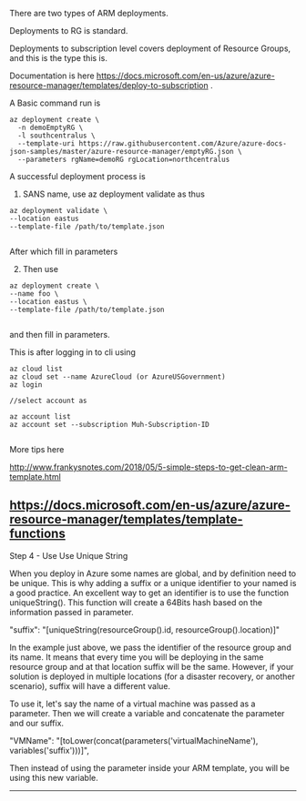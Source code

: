 There are two types of ARM deployments.

Deployments to RG is standard.

Deployments to subscription level covers deployment of Resource Groups, and this is the type this is.

Documentation is here https://docs.microsoft.com/en-us/azure/azure-resource-manager/templates/deploy-to-subscription .


A Basic command run is 

```
az deployment create \
  -n demoEmptyRG \
  -l southcentralus \
  --template-uri https://raw.githubusercontent.com/Azure/azure-docs-json-samples/master/azure-resource-manager/emptyRG.json \
  --parameters rgName=demoRG rgLocation=northcentralus

```

A successful deployment process is 

1. SANS name, use az deployment validate as thus

```
az deployment validate \
--location eastus
--template-file /path/to/template.json


```

After which fill in parameters

2. Then use 

```
az deployment create \
--name foo \
--location eastus \
--template-file /path/to/template.json


```

and then fill in parameters.

This is after logging in to cli using 

```
az cloud list
az cloud set --name AzureCloud (or AzureUSGovernment)
az login 

//select account as 

az account list
az account set --subscription Muh-Subscription-ID


```



More tips here 

http://www.frankysnotes.com/2018/05/5-simple-steps-to-get-clean-arm-template.html

https://docs.microsoft.com/en-us/azure/azure-resource-manager/templates/template-functions
----------

Step 4 - Use Use Unique String

When you deploy in Azure some names are global, and by definition need to be unique. This is why adding a suffix or a unique identifier to your named is a good practice. An excellent way to get an identifier is to use the function uniqueString(). This function will create a 64Bits hash based on the information passed in parameter.

"suffix": "[uniqueString(resourceGroup().id, resourceGroup().location)]"

In the example just above, we pass the identifier of the resource group and its name. It means that every time you will be deploying in the same resource group and at that location suffix will be the same. However, if your solution is deployed in multiple locations (for a disaster recovery, or another scenario), suffix will have a different value.

To use it, let's say the name of a virtual machine was passed as a parameter. Then we will create a variable and concatenate the parameter and our suffix.

"VMName": "[toLower(concat(parameters('virtualMachineName'), variables('suffix')))]",

Then instead of using the parameter inside your ARM template, you will be using this new variable.

-----